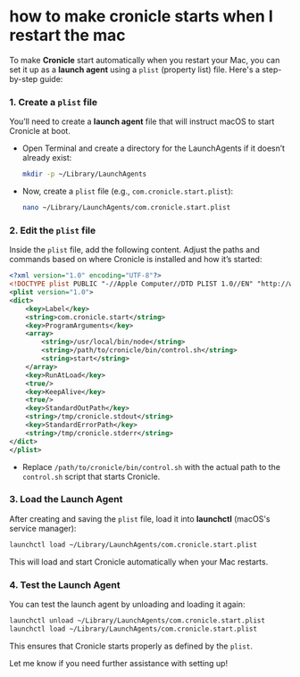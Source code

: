 # how to make cronicle starts when I restart the mac

To make **Cronicle** start automatically when you restart your Mac, you can set it up as a **launch agent** using a `plist` (property list) file. Here's a step-by-step guide:

### 1. Create a `plist` file

You’ll need to create a **launch agent** file that will instruct macOS to start Cronicle at boot.

- Open Terminal and create a directory for the LaunchAgents if it doesn’t already exist:

  ```bash
  mkdir -p ~/Library/LaunchAgents
  ```

- Now, create a `plist` file (e.g., `com.cronicle.start.plist`):

  ```bash
  nano ~/Library/LaunchAgents/com.cronicle.start.plist
  ```

### 2. Edit the `plist` file

Inside the `plist` file, add the following content. Adjust the paths and commands based on where Cronicle is installed and how it’s started:

```xml
<?xml version="1.0" encoding="UTF-8"?>
<!DOCTYPE plist PUBLIC "-//Apple Computer//DTD PLIST 1.0//EN" "http://www.apple.com/DTDs/PropertyList-1.0.dtd">
<plist version="1.0">
<dict>
    <key>Label</key>
    <string>com.cronicle.start</string>
    <key>ProgramArguments</key>
    <array>
        <string>/usr/local/bin/node</string>
        <string>/path/to/cronicle/bin/control.sh</string>
        <string>start</string>
    </array>
    <key>RunAtLoad</key>
    <true/>
    <key>KeepAlive</key>
    <true/>
    <key>StandardOutPath</key>
    <string>/tmp/cronicle.stdout</string>
    <key>StandardErrorPath</key>
    <string>/tmp/cronicle.stderr</string>
</dict>
</plist>
```

- Replace `/path/to/cronicle/bin/control.sh` with the actual path to the `control.sh` script that starts Cronicle.

### 3. Load the Launch Agent

After creating and saving the `plist` file, load it into **launchctl** (macOS's service manager):

```bash
launchctl load ~/Library/LaunchAgents/com.cronicle.start.plist
```

This will load and start Cronicle automatically when your Mac restarts.

### 4. Test the Launch Agent

You can test the launch agent by unloading and loading it again:

```bash
launchctl unload ~/Library/LaunchAgents/com.cronicle.start.plist
launchctl load ~/Library/LaunchAgents/com.cronicle.start.plist
```

This ensures that Cronicle starts properly as defined by the `plist`.

Let me know if you need further assistance with setting up!
